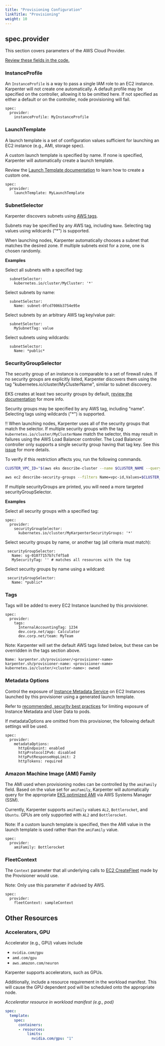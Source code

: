 ```yaml
---
title: "Provisioning Configuration"
linkTitle: "Provisioning"
weight: 10
---
```


## spec.provider

This section covers parameters of the AWS Cloud Provider.

[Review these fields in the code.](https://github.com/awslabs/karpenter/blob/main/pkg/cloudprovider/aws/apis/v1alpha1/provider.go#L33)

### InstanceProfile
An `InstanceProfile` is a way to pass a single IAM role to an EC2 instance. Karpenter will not create one automatically.
A default profile may be specified on the controller, allowing it to be omitted here. If not specified as either a default
or on the controller, node provisioning will fail.

```
spec:
  provider:
    instanceProfile: MyInstanceProfile
```

### LaunchTemplate

A launch template is a set of configuration values sufficient for launching an EC2 instance (e.g., AMI, storage spec).

A custom launch template is specified by name. If none is specified, Karpenter will automatically create a launch template.

Review the [Launch Template documentation](../launch-templates/) to learn how to create a custom one.

```
spec:
  provider:
    launchTemplate: MyLaunchTemplate
```

### SubnetSelector

Karpenter discovers subnets using [AWS tags](https://docs.aws.amazon.com/AWSEC2/latest/UserGuide/Using_Tags.html).

Subnets may be specified by any AWS tag, including `Name`. Selecting tag values using wildcards ("\*") is supported.

When launching nodes, Karpenter automatically chooses a subnet that matches the desired zone. If multiple subnets exist for a zone, one is chosen randomly.

**Examples**

Select all subnets with a specified tag:
```
  subnetSelector:
    kubernetes.io/cluster/MyCluster: '*'
```

Select subnets by name:
```
  subnetSelector:
    Name: subnet-0fcd7006b3754e95e
```

Select subnets by an arbitrary AWS tag key/value pair:
```
  subnetSelector:
    MySubnetTag: value
```

Select subnets using wildcards:
```
  subnetSelector:
    Name: *public*

```

### SecurityGroupSelector

The security group of an instance is comparable to a set of firewall rules.
If no security groups are explicitly listed, Karpenter discovers them using the tag "kubernetes.io/cluster/MyClusterName", similar to subnet discovery.

EKS creates at least two security groups by default, [review the documentation](https://docs.aws.amazon.com/eks/latest/userguide/sec-group-reqs.html) for more info.

Security groups may be specified by any AWS tag, including "name". Selecting tags using wildcards ("*") is supported.

‼️ When launching nodes, Karpenter uses all of the security groups that match the selector. If multiple security groups with the tag `kubernetes.io/cluster/MyClusterName` match the selector, this may result in failures using the AWS Load Balancer controller. The Load Balancer controller only supports a single security group having that tag key. See this [issue](https://github.com/kubernetes-sigs/aws-load-balancer-controller/issues/2367) for more details.

To verify if this restriction affects you, run the following commands.
```bash
CLUSTER_VPC_ID="$(aws eks describe-cluster --name $CLUSTER_NAME --query cluster.resourcesVpcConfig.vpcId --output text)"

aws ec2 describe-security-groups --filters Name=vpc-id,Values=$CLUSTER_VPC_ID Name=tag-key,Values=kubernetes.io/cluster/$CLUSTER_NAME --query SecurityGroups[].[GroupName] --output text
```

If multiple securityGroups are printed, you will need a more targeted securityGroupSelector.

**Examples**

Select all security groups with a specified tag:
```
spec:
  provider:
    securityGroupSelector:
      kubernetes.io/cluster/MyKarpenterSecurityGroups: '*'
```

Select security groups by name, or another tag (all criteria must match):
```
 securityGroupSelector:
   Name: sg-01077157b7cf4f5a8
   MySecurityTag: '' # matches all resources with the tag
```

Select security groups by name using a wildcard:
```
 securityGroupSelector:
   Name: *public*
```

### Tags

Tags will be added to every EC2 Instance launched by this provisioner.

```
spec:
  provider:
    tags:
      InternalAccountingTag: 1234
      dev.corp.net/app: Calculator
      dev.corp.net/team: MyTeam
```
Note: Karpenter will set the default AWS tags listed below, but these can be overridden in the tags section above.
```
Name: karpenter.sh/provisioner/<provisioner-name>
karpenter.sh/provisioner-name: <provisioner-name>
kubernetes.io/cluster/<cluster-name>: owned
```

### Metadata Options

Control the exposure of [Instance Metadata Service](https://docs.aws.amazon.com/AWSEC2/latest/UserGuide/ec2-instance-metadata.html) on EC2 Instances launched by this provisioner using a generated launch template.

Refer to [recommended, security best practices](https://aws.github.io/aws-eks-best-practices/security/docs/iam/#restrict-access-to-the-instance-profile-assigned-to-the-worker-node) for limiting exposure of Instance Metadata and User Data to pods.

If metadataOptions are omitted from this provisioner, the following default settings will be used.

```
spec:
  provider:
    metadataOptions:
      httpEndpoint: enabled
      httpProtocolIPv6: disabled
      httpPutResponseHopLimit: 2
      httpTokens: required
```

### Amazon Machine Image (AMI) Family

The AMI used when provisioning nodes can be controlled by the `amiFamily` field. Based on the value set for `amiFamily`, Karpenter will automatically query for the appropriate [EKS optimized AMI](https://docs.aws.amazon.com/eks/latest/userguide/eks-optimized-amis.html) via AWS Systems Manager (SSM). 

Currently, Karpenter supports `amiFamily` values `AL2`, `Bottlerocket`, and `Ubuntu`. GPUs are only supported with `AL2` and `Bottlerocket`.

Note: If a custom launch template is specified, then the AMI value in the launch template is used rather than the `amiFamily` value.


```
spec:
  provider:
    amiFamily: Bottlerocket
```

### FleetContext

The `Context` parameter that all underlying calls to [EC2 CreateFleet](https://docs.aws.amazon.com/AWSEC2/latest/APIReference/API_CreateFleet.html) made by the Provisioner would use.

Note: Only use this parameter if advised by AWS.

```
spec:
  provider:
    fleetContext: sampleContext
```


## Other Resources

### Accelerators, GPU

Accelerator (e.g., GPU) values include
- `nvidia.com/gpu`
- `amd.com/gpu`
- `aws.amazon.com/neuron`

Karpenter supports accelerators, such as GPUs.


Additionally, include a resource requirement in the workload manifest. This will cause the GPU dependent pod will be scheduled onto the appropriate node.

*Accelerator resource in workload manifest (e.g., pod)*

```yaml
spec:
  template:
    spec:
      containers:
      - resources:
          limits:
            nvidia.com/gpu: "1"
```
